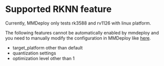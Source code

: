 # Supported RKNN feature

Currently, MMDeploy only tests rk3588 and rv1126 with linux platform.

The following features cannot be automatically enabled by mmdeploy and you need to manually modify the configuration in MMDeploy like [here](https://github.com/vbti-development/onedl-mmdeploy/tree/main/configs/_base_/backends/rknn.py).

- target_platform other than default
- quantization settings
- optimization level other than 1
